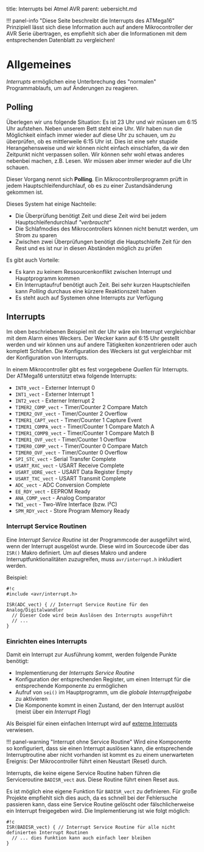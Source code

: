 title: Interrupts bei Atmel AVR
parent: uebersicht.md

!!! panel-info "Diese Seite beschreibt die Interrupts des ATMega16"
    Prinzipiell lässt sich diese Information auch auf andere Mikrocontroller der AVR Serie übertragen, es empfiehlt sich
    aber die Informationen mit dem entsprechenden Datenblatt zu vergleichen!

# Allgemeines 
*Interrupts* ermöglichen eine Unterbrechung des "normalen" Programmablaufs, um auf Änderungen zu reagieren.

## Polling
Überlegen wir uns folgende Situation:
Es ist 23 Uhr und wir müssen um 6:15 Uhr aufstehen. Neben unserem Bett steht eine Uhr. Wir haben nun die Möglichkeit
einfach immer wieder auf diese Uhr zu schauen, um zu überprüfen, ob es mittlerweile 6:15 Uhr ist. Dies ist eine sehr
stupide Herangehensweise und wir können nicht einfach einschlafen, da wir den Zeitpunkt nicht verpassen sollen. Wir
können sehr wohl etwas anderes nebenbei machen, z.B. Lesen. Wir müssen aber immer wieder auf die Uhr schauen.

Dieser Vorgang nennt sich **Polling**. Ein Mikrocontrollerprogramm prüft in jedem Hauptschleifendurchlauf, ob es zu
einer Zustandsänderung gekommen ist.

Dieses System hat einige Nachteile:

* Die Überprüfung benötigt Zeit und diese Zeit wird bei jedem Hauptschleifendurchlauf *"verbraucht"*
* Die Schlafmodies des Mikrocontrollers können nicht benutzt werden, um Strom zu sparen
* Zwischen zwei Überprüfungen benötigt die Hauptschleife Zeit für den Rest und es ist nur in diesen Abständen möglich zu prüfen

Es gibt auch Vorteile:

* Es kann zu keinem Ressourcenkonflikt zwischen Interrupt und Hauptprogramm kommen
* Ein Interruptaufruf benötigt auch Zeit. Bei sehr kurzen Hauptschleifen kann *Polling* durchaus eine kürzere Reaktionszeit haben
* Es steht auch auf Systemen ohne Interrupts zur Verfügung

## Interrupts
Im oben beschriebenen Beispiel mit der Uhr wäre ein Interrupt vergleichbar mit dem Alarm eines Weckers. Der Wecker kann
auf 6:15 Uhr gestellt werden und wir können uns auf andere Tätigkeiten konzentrieren oder auch komplett Schlafen. Die
Konfiguration des Weckers ist gut vergleichbar mit der Konfiguration von Interrupts.

In einem Mikrocontroller gibt es fest vorgegebene *Quellen* für Interrupts. Der ATMega16 unterstützt etwa folgende Interrupts:

* `INT0_vect` - Externer Interrupt 0
* `INT1_vect` - Externer Interrupt 1
* `INT2_vect` - Externer Interrupt 2
* `TIMER2_COMP_vect` - Timer/Counter 2 Compare Match
* `TIMER2_OVF_vect` - Timer/Counter 2 Overflow
* `TIMER1_CAPT_vect` - Timer/Counter 1 Capture Event
* `TIMER1_COMPA_vect` - Timer/Counter 1 Compare Match A
* `TIMER1_COMPB_vect` - Timer/Counter 1 Compare Match B
* `TIMER1_OVF_vect` - Timer/Counter 1 Overflow
* `TIMER0_COMP_vect` - Timer/Counter 0 Compare Match
* `TIMER0_OVF_vect` - Timer/Counter 0 Overflow
* `SPI_STC_vect` - Serial Transfer Complete
* `USART_RXC_vect` - USART Receive Complete
* `USART_UDRE_vect` - USART Data Register Empty
* `USART_TXC_vect` - USART Transmit Complete
* `ADC_vect` - ADC Conversion Complete
* `EE_RDY_vect` - EEPROM Ready
* `ANA_COMP_vect` - Analog Comparator
* `TWI_vect` - Two-Wire Interface (bzw. I²C) 
* `SPM_RDY_vect` - Store Program Memory Ready

### Interrupt Service Routinen
Eine *Interrupt Service Routine* ist der Programmcode der ausgeführt wird, wenn der Interrupt ausgelöst wurde. Diese
wird im Sourcecode über das `ISR()` Makro definiert. Um auf dieses Makro und andere Interruptfunktionalitäten
zuzugreifen, muss `avr/interrupt.h` inkludiert werden.

Beispiel:

    #!c
    #include <avr/interrupt.h>
    
    ISR(ADC_vect) { // Interrupt Service Routine für den Analog/Digitalwandler
      // Dieser Code wird beim Auslösen des Interrupts ausgeführt
      // ...
    }

### Einrichten eines Interrupts
Damit ein Interrupt zur Ausführung kommt, werden folgende Punkte benötigt:

* Implementierung der *Interrupts Service Routine*
* Konfiguration der entsprechenden Register, um einen Interrupt für die entsprechende Komponente zu ermöglichen
* Aufruf von `sei()` im Hauptprogramm, um die *globale Interruptfreigabe* zu aktivieren
* Die Komponente kommt in einen Zustand, der den Interrupt auslöst (meist über ein *Interrupt Flag*)

Als Beispiel für einen einfachen Interrupt wird auf [externe Interrupts]({filename}avr_externer_interrupt.md) verwiesen.

!!! panel-warning "Interrupt ohne Service Routine"
    Wird eine Komponente so konfiguriert, dass sie einen Interrupt auslösen kann, die entsprechende Interruptroutine aber
    nicht vorhanden ist kommt es zu einem unerwarteten Ereignis: Der Mikrocontroller führt einen Neustart (Reset) durch.

Interrupts, die keine eigene Service Routine haben führen die Serviceroutine `BADISR_vect` aus. Diese Routine führt einen
Reset aus.

Es ist möglich eine eigene Funktion für `BADISR_vect` zu definieren. Für große Projekte empfiehlt sich dies auch, da es
schnell bei der Fehlersuche passieren kann, dass eine Service Routine gelöscht oder fälschlicherweise ein Interrupt
freigegeben wird. Die Implementierung ist wie folgt möglich:

    #!c
    ISR(BADISR_vect) { // Interrupt Service Routine für alle nicht definierten Interrupt Routinen
      // ... dies Funktion kann auch einfach leer bleiben
    }
